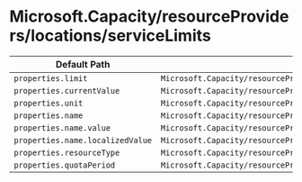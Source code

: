# Microsoft.Capacity/resourceProviders/locations/serviceLimits

| Default Path | Alias |
|---|---|
| `properties.limit` | `Microsoft.Capacity/resourceProviders/locations/serviceLimits/limit` |
| `properties.currentValue` | `Microsoft.Capacity/resourceProviders/locations/serviceLimits/currentValue` |
| `properties.unit` | `Microsoft.Capacity/resourceProviders/locations/serviceLimits/unit` |
| `properties.name` | `Microsoft.Capacity/resourceProviders/locations/serviceLimits/name` |
| `properties.name.value` | `Microsoft.Capacity/resourceProviders/locations/serviceLimits/name.value` |
| `properties.name.localizedValue` | `Microsoft.Capacity/resourceProviders/locations/serviceLimits/name.localizedValue` |
| `properties.resourceType` | `Microsoft.Capacity/resourceProviders/locations/serviceLimits/resourceType` |
| `properties.quotaPeriod` | `Microsoft.Capacity/resourceProviders/locations/serviceLimits/quotaPeriod` |

